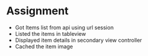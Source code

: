# Assignment

* Got Items list from api using url session
* Listed the items in tableview
* Displayed item details in secondary view controller
* Cached the item image
